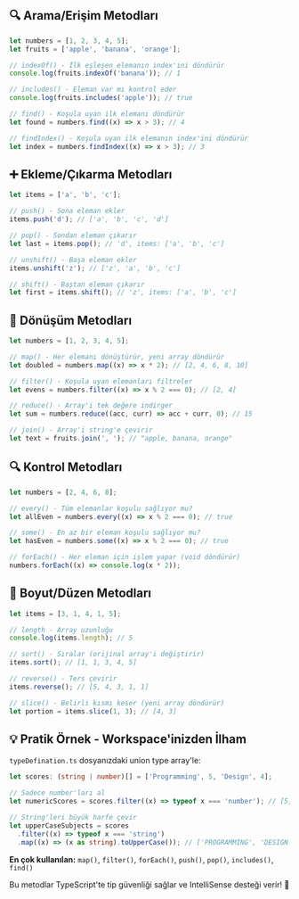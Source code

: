 ## 🔍 **Arama/Erişim Metodları**

```typescript
let numbers = [1, 2, 3, 4, 5];
let fruits = ['apple', 'banana', 'orange'];

// indexOf() - İlk eşleşen elemanın index'ini döndürür
console.log(fruits.indexOf('banana')); // 1

// includes() - Eleman var mı kontrol eder
console.log(fruits.includes('apple')); // true

// find() - Koşula uyan ilk elemanı döndürür
let found = numbers.find((x) => x > 3); // 4

// findIndex() - Koşula uyan ilk elemanın index'ini döndürür
let index = numbers.findIndex((x) => x > 3); // 3
```

## ➕ **Ekleme/Çıkarma Metodları**

```typescript
let items = ['a', 'b', 'c'];

// push() - Sona eleman ekler
items.push('d'); // ['a', 'b', 'c', 'd']

// pop() - Sondan eleman çıkarır
let last = items.pop(); // 'd', items: ['a', 'b', 'c']

// unshift() - Başa eleman ekler
items.unshift('z'); // ['z', 'a', 'b', 'c']

// shift() - Baştan eleman çıkarır
let first = items.shift(); // 'z', items: ['a', 'b', 'c']
```

## 🔄 **Dönüşüm Metodları**

```typescript
let numbers = [1, 2, 3, 4, 5];

// map() - Her elemanı dönüştürür, yeni array döndürür
let doubled = numbers.map((x) => x * 2); // [2, 4, 6, 8, 10]

// filter() - Koşula uyan elemanları filtreler
let evens = numbers.filter((x) => x % 2 === 0); // [2, 4]

// reduce() - Array'i tek değere indirger
let sum = numbers.reduce((acc, curr) => acc + curr, 0); // 15

// join() - Array'i string'e çevirir
let text = fruits.join(', '); // "apple, banana, orange"
```

## 🔍 **Kontrol Metodları**

```typescript
let numbers = [2, 4, 6, 8];

// every() - Tüm elemanlar koşulu sağlıyor mu?
let allEven = numbers.every((x) => x % 2 === 0); // true

// some() - En az bir eleman koşulu sağlıyor mu?
let hasEven = numbers.some((x) => x % 2 === 0); // true

// forEach() - Her eleman için işlem yapar (void döndürür)
numbers.forEach((x) => console.log(x * 2));
```

## 📏 **Boyut/Düzen Metodları**

```typescript
let items = [3, 1, 4, 1, 5];

// length - Array uzunluğu
console.log(items.length); // 5

// sort() - Sıralar (orijinal array'i değiştirir)
items.sort(); // [1, 1, 3, 4, 5]

// reverse() - Ters çevirir
items.reverse(); // [5, 4, 3, 1, 1]

// slice() - Belirli kısmı keser (yeni array döndürür)
let portion = items.slice(1, 3); // [4, 3]
```

## 💡 **Pratik Örnek - Workspace'inizden İlham**

`typeDefination.ts` dosyanızdaki union type array'le:

```typescript
let scores: (string | number)[] = ['Programming', 5, 'Design', 4];

// Sadece number'ları al
let numericScores = scores.filter((x) => typeof x === 'number'); // [5, 4]

// String'leri büyük harfe çevir
let upperCaseSubjects = scores
  .filter((x) => typeof x === 'string')
  .map((x) => (x as string).toUpperCase()); // ['PROGRAMMING', 'DESIGN']
```

**En çok kullanılan:** `map()`, `filter()`, `forEach()`, `push()`, `pop()`, `includes()`, `find()`

Bu metodlar TypeScript'te tip güvenliği sağlar ve IntelliSense desteği verir! 🚀
